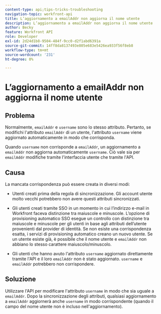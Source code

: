 ```yaml
---
content-type: api;tips-tricks-troubleshooting
navigation-topic: workfront-api
title: L’aggiornamento a emailAddr non aggiorna il nome utente
description: L’aggiornamento a emailAddr non aggiorna il nome utente
author: Becky
feature: Workfront API
role: Developer
exl-id: 2d24d1b8-9504-484f-9cc0-d2f1abd6391a
source-git-commit: 14ff8da8137493e805e683e5426ea933f56f8eb8
workflow-type: tm+mt
source-wordcount: '231'
ht-degree: 0%

---
```



# L’aggiornamento a emailAddr non aggiorna il nome utente

## Problema

Normalmente, `emailAddr` e `username` sono lo stesso attributo. Pertanto, se modifichi l&#39;attributo `emailAddr` di un utente, l&#39;attributo `username` viene aggiornato automaticamente in modo che corrisponda.

Quando `username` non corrisponde a `emailAddr`, un aggiornamento a `emailAddr` non aggiorna automaticamente `username`. Ciò vale sia per `emailAddr` modifiche tramite l&#39;interfaccia utente che tramite l&#39;API.

## Causa

La mancata corrispondenza può essere creata in diversi modi:

* Utenti creati prima della regola di sincronizzazione. Gli account utente molto vecchi potrebbero non avere questi attributi sincronizzati.

* Gli utenti creati tramite SSO in un momento in cui l’indirizzo e-mail in Workfront faceva distinzione tra maiuscole e minuscole. L’opzione di provisioning automatico SSO esegue un controllo con distinzione tra maiuscole e minuscole per gli utenti in base agli attributi dell’utente provenienti dal provider di identità. Se non esiste una corrispondenza esatta, i servizi di provisioning automatico creano un nuovo utente. Se un utente esiste già, è possibile che il nome utente e `emailAddr` non abbiano lo stesso carattere maiuscolo/minuscolo.

* Gli utenti che hanno avuto l&#39;attributo `username` aggiornato direttamente tramite l&#39;API e il loro `emailAddr` non è stato aggiornato. `username` e `emailAddr` potrebbero non corrispondere.

## Soluzione

Utilizzare l&#39;API per modificare l&#39;attributo `username` in modo che sia uguale a `emailAddr`. Dopo la sincronizzazione degli attributi, qualsiasi aggiornamento a `emailAddr` aggiornerà anche `username` in modo corrispondente (quando il campo del nome utente non è incluso nell&#39;aggiornamento).
